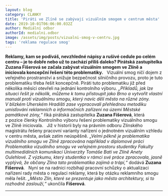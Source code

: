 ```yaml
---
layout: blog
category: CLANKY
title: 'Piráti ve Zlíně se zabývají vizuálním smogem v centrum města'
date: 2019-10-01T06:06:00.032Z
author: Mediální odbor
authorId: medialni.odbor
image: /assets/img/posts/vizualni-smog-v-centru.jpg
tags: 'reklama regulace smog'
---
```


**Reklamy, kam se podíváš, nevzhledné nápisy a rušivé cedule po celém centru – je to dobře nebo už to zachází příliš daleko? Pirátská zastupitelka Zuzana Fišerová se začala zabývat vizuálním smogem ve Zlíně a iniciovala koncepční řešení této problematiky.**
 
Vizuální smog ničí dojem z veřejného prostranství a snižuje bezpečnost silničního provozu, proto je tuto problematiku třeba řešit koncepčně. Piráti tuto problematiku již před několika měsíci otevřeli na jednání kontrolního výboru. *„Příkladů, jak lze situaci řešit je několik, můžeme k tomu přistoupit jako Brno a vytvořit vlastní manuál proti vizuálnímu smogu, který navíc dělí město na různé zóny. V blízkém Uherském Hradišti zase vypracovali přehlednou metodiku umisťování reklamních a informačních zařízení na území Městské památkové zóny,“* říká pirátská zastupitelka **Zuzana Fišerová**, která z pozice členky Kontrolního výboru řešení problematiky vizuálního smogu ve Zlíně iniciovala.
 
Již v historii byly na právním odboru Zlínského magistrátu řešeny pracovní varianty nařízení o jednotném vizuálním vzhledu v centru města, avšak zatím neúspěšně. *„Velmi pěkně je problematika vizuálního smogu ve Zlíně zpracována například v diplomové práci Problematika vizuálního smogu ve veřejném prostoru studentky Fakulty multimediálních komunikací Univerzity Tomáše Bati ve Zlíně Anety Oulehlové. Z výzkumu, který studentka v rámci své práce zpracovala, jasně vyplývá, že občany Zlína tato problematika zajímá a trápí,“* dodává **Zuzana Fišerová**.
 
Nyní se na radnici rozbíhají pracovní schůzky o aktualizaci nařízení rady města o regulaci reklamy, která by otázku reklamního smogu měla řešit. *„Město Zlín, které se prezentuje jako město architektury, si to rozhodně zaslouží,“* ukončila **Fišerová**. 

- - -
